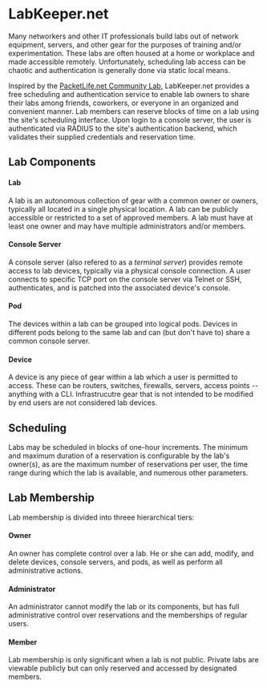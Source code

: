 LabKeeper.net
=============

Many networkers and other IT professionals build labs out of network equipment, servers, and other gear for the purposes of training and/or experimentation. These labs are often housed at a home or workplace and made accessible remotely. Unfortunately, scheduling lab access can be chaotic and authentication is generally done via static local means.

Inspired by the [PacketLife.net Community Lab](http://packetlife.net/lab/), LabKeeper.net provides a free scheduling and authentication service to enable lab owners to share their labs among friends, coworkers, or everyone in an organized and convenient manner. Lab members can reserve blocks of time on a lab using the site's scheduling interface. Upon login to a console server, the user is authenticated via RADIUS to the site's authentication backend, which validates their supplied credentials and reservation time.

## Lab Components

#### Lab

A lab is an autonomous collection of gear with a common owner or owners, typically all located in a single physical location. A lab can be publicly accessible or restricted to a set of approved members. A lab must have at least one owner and may have multiple administrators and/or members.

#### Console Server

A console server (also refered to as a _terminal server_) provides remote access to lab devices, typically via a physical console connection. A user connects to specific TCP port on the console server via Telnet or SSH, authenticates, and is patched into the associated device's console.

#### Pod

The devices within a lab can be grouped into logical pods. Devices in different pods belong to the same lab and can (but don't have to) share a common console server.

#### Device

A device is any piece of gear within a lab which a user is permitted to access. These can be routers, switches, firewalls, servers, access points -- anything with a CLI. Infrastrucutre gear that is not intended to be modified by end users are not considered lab devices.

## Scheduling

Labs may be scheduled in blocks of one-hour increments. The minimum and maximum duration of a reservation is configurable by the lab's owner(s), as are the maximum number of reservations per user, the time range during which the lab is available, and numerous other parameters.

## Lab Membership

Lab membership is divided into threee hierarchical tiers:

#### Owner

An owner has complete control over a lab. He or she can add, modify, and delete devices, console servers, and pods, as well as perform all administrative actions.

#### Administrator

An administrator cannot modify the lab or its components, but has full administrative control over reservations and the memberships of regular users.

#### Member

Lab membership is only significant when a lab is not public. Private labs are viewable publicly but can only reserved and accessed by designated members.

